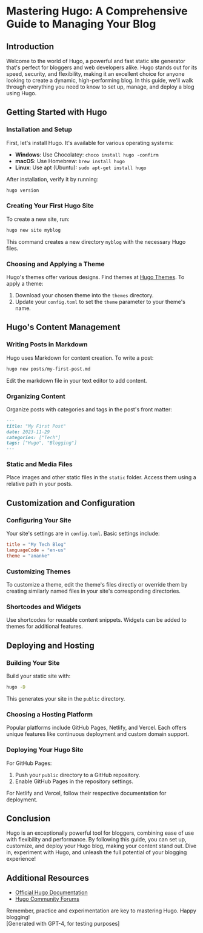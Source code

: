 # Mastering Hugo: A Comprehensive Guide to Managing Your Blog


<!--more-->

## Introduction

Welcome to the world of Hugo, a powerful and fast static site generator that's perfect for bloggers and web developers alike. Hugo stands out for its speed, security, and flexibility, making it an excellent choice for anyone looking to create a dynamic, high-performing blog. In this guide, we'll walk through everything you need to know to set up, manage, and deploy a blog using Hugo.

## Getting Started with Hugo

### Installation and Setup

First, let's install Hugo. It's available for various operating systems:

- **Windows**: Use Chocolatey: `choco install hugo -confirm`
- **macOS**: Use Homebrew: `brew install hugo`
- **Linux**: Use apt (Ubuntu): `sudo apt-get install hugo`

After installation, verify it by running:

```bash
hugo version
```

### Creating Your First Hugo Site

To create a new site, run:

```bash
hugo new site myblog
```

This command creates a new directory `myblog` with the necessary Hugo files.

### Choosing and Applying a Theme

Hugo's themes offer various designs. Find themes at [Hugo Themes](https://themes.gohugo.io/). To apply a theme:

1. Download your chosen theme into the `themes` directory.
2. Update your `config.toml` to set the `theme` parameter to your theme's name.

## Hugo's Content Management

### Writing Posts in Markdown

Hugo uses Markdown for content creation. To write a post:

```bash
hugo new posts/my-first-post.md
```

Edit the markdown file in your text editor to add content.

### Organizing Content

Organize posts with categories and tags in the post's front matter:

```markdown
---
title: "My First Post"
date: 2023-11-29
categories: ["Tech"]
tags: ["Hugo", "Blogging"]
---
```

### Static and Media Files

Place images and other static files in the `static` folder. Access them using a relative path in your posts.

## Customization and Configuration

### Configuring Your Site

Your site's settings are in `config.toml`. Basic settings include:

```toml
title = "My Tech Blog"
languageCode = "en-us"
theme = "ananke"
```

### Customizing Themes

To customize a theme, edit the theme's files directly or override them by creating similarly named files in your site's corresponding directories.

### Shortcodes and Widgets

Use shortcodes for reusable content snippets. Widgets can be added to themes for additional features.

## Deploying and Hosting

### Building Your Site

Build your static site with:

```bash
hugo -D
```

This generates your site in the `public` directory.

### Choosing a Hosting Platform

Popular platforms include GitHub Pages, Netlify, and Vercel. Each offers unique features like continuous deployment and custom domain support.

### Deploying Your Hugo Site

For GitHub Pages:

1. Push your `public` directory to a GitHub repository.
2. Enable GitHub Pages in the repository settings.

For Netlify and Vercel, follow their respective documentation for deployment.

## Conclusion

Hugo is an exceptionally powerful tool for bloggers, combining ease of use with flexibility and performance. By following this guide, you can set up, customize, and deploy your Hugo blog, making your content stand out. Dive in, experiment with Hugo, and unleash the full potential of your blogging experience!

## Additional Resources

- [Official Hugo Documentation](https://gohugo.io/documentation/)
- [Hugo Community Forums](https://discourse.gohugo.io/)

Remember, practice and experimentation are key to mastering Hugo. Happy blogging!  
[Generated with GPT-4, for testing purposes]

